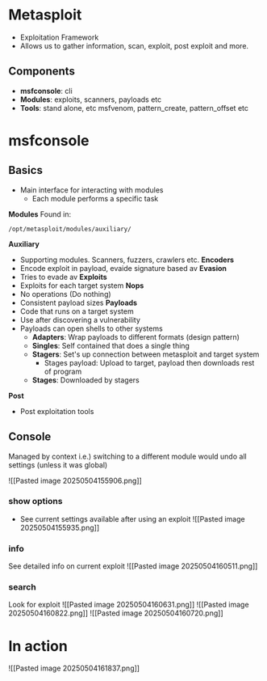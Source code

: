 # **Metasploit**
- Exploitation Framework
- Allows us to gather information, scan, exploit, post exploit and more.

## Components
- **msfconsole**: cli
- **Modules**: exploits, scanners, payloads etc
- **Tools**: stand alone, etc msfvenom, pattern_create, pattern_offset etc

# msfconsole

## Basics
- Main interface for interacting with modules 
	- Each module performs a specific task

**Modules**
Found in:
```
/opt/metasploit/modules/auxiliary/
```
**Auxiliary** 
- Supporting modules. Scanners, fuzzers, crawlers etc.
**Encoders**  
- Encode exploit in payload, evaide signature based av
**Evasion** 
- Tries to evade av
**Exploits**  
- Exploits for each target system
**Nops**  
- No operations (Do nothing)
- Consistent payload sizes
**Payloads**  
- Code that runs on a target system
- Use after discovering a vulnerability 
- Payloads can open shells to other systems 
	- **Adapters**: Wrap payloads to different formats (design pattern)
	- **Singles**: Self contained that does a single thing
	- **Stagers**: Set's up connection between metasploit and target system
		- Stages payload: Upload to target, payload then downloads rest of program
	- **Stages**: Downloaded by stagers

**Post** 
 - Post exploitation tools

## Console
Managed by context
i.e.) switching to a different module would undo all settings (unless it was global)

![[Pasted image 20250504155906.png]]
### show options
- See current settings available after using an exploit 
![[Pasted image 20250504155935.png]]

### info
See detailed info on current exploit
![[Pasted image 20250504160511.png]]

### search
Look for exploit
![[Pasted image 20250504160631.png]]
![[Pasted image 20250504160822.png]]
![[Pasted image 20250504160720.png]]

# In action
![[Pasted image 20250504161837.png]]
